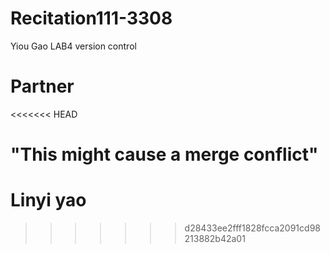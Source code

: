 # Recitation111-3308
Yiou Gao LAB4 version control



# Partner
<<<<<<< HEAD
# <Linyi yao>

"This might cause a merge conflict"
=======
# Linyi yao
>>>>>>> d28433ee2fff1828fcca2091cd98213882b42a01
